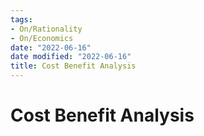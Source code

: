 ```yaml
---
tags:
- On/Rationality
- On/Economics
date: "2022-06-16"
date modified: "2022-06-16"
title: Cost Benefit Analysis
---
```


# Cost Benefit Analysis

